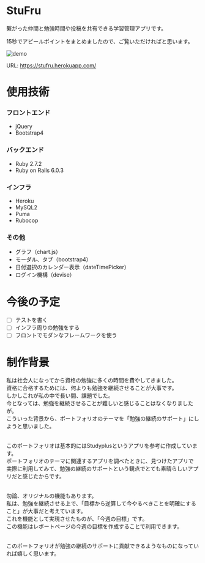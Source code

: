 # StuFru
繋がった仲間と勉強時間や投稿を共有できる学習管理アプリです。  

15秒でアピールポイントをまとめましたので、ご覧いただければと思います。  

![demo](https://raw.github.com/wiki/HirotoYasuda/StuFru/images/application_summary.gif)  

URL: https://stufru.herokuapp.com/

# 使用技術
### フロントエンド
* jQuery
* Bootstrap4
### バックエンド
* Ruby 2.7.2
* Ruby on Rails 6.0.3
### インフラ
* Heroku
* MySQL2
* Puma
* Rubocop
### その他
* グラフ（chart.js）
* モーダル、タブ（bootstrap4）
* 日付選択のカレンダー表示（dateTimePicker）
* ログイン機構（devise）  

# 今後の予定
- [ ] テストを書く  
- [ ] インフラ周りの勉強をする
- [ ] フロントでモダンなフレームワークを使う

# 制作背景
私は社会人になってから資格の勉強に多くの時間を費やしてきました。  
資格に合格するためには、何よりも勉強を継続させることが大事です。  
しかしこれが私の中で長い間、課題でした。  
今となっては、勉強を継続させることが難しいと感じることはなくなりましたが。  
こういった背景から、ポートフォリオのテーマを「勉強の継続のサポート」にしようと思いました。  
<br>  

このポートフォリオは基本的にはStudyplusというアプリを参考に作成しています。  
ポートフォリオのテーマに関連するアプリを調べたときに、見つけたアプリで  
実際に利用してみて、勉強の継続のサポートという観点でとても素晴らしいアプリだと感じたからです。  
<br>  

勿論、オリジナルの機能もあります。  
私は、勉強を継続させる上で、「目標から逆算して今やるべきことを明確にすること」が大事だと考えています。  
これを機能として実現させたものが、「今週の目標」です。  
この機能はレポートページの今週の目標を作成することで利用できます。  
<br>  

このポートフォリオが勉強の継続のサポートに貢献できるようなものになっていれば嬉しく思います。  